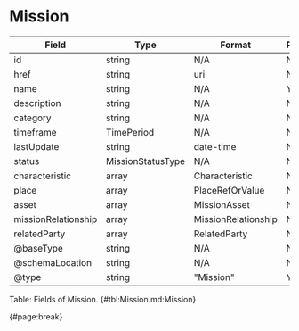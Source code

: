<!--
    ATTENTION: This file was generated via gradle!
               Do NOT manually edit this file! Any such changes will be overwritten!
-->

# Mission

| Field | Type | Format | Required |
| ------- | ------- | ------- | --- |
| id | string | N/A | No |
| href | string | uri | No |
| name | string | N/A | Yes |
| description | string | N/A | No |
| category | string | N/A | No |
| timeframe | TimePeriod | N/A | No |
| lastUpdate | string | date-time | No |
| status | MissionStatusType | N/A | No |
| characteristic | array | Characteristic | No |
| place | array | PlaceRefOrValue | No |
| asset | array | MissionAsset | No |
| missionRelationship | array | MissionRelationship | No |
| relatedParty | array | RelatedParty | No |
| @baseType | string | N/A | No |
| @schemaLocation | string | N/A | No |
| @type | string | "Mission" | Yes |

Table: Fields of Mission. {#tbl:Mission.md:Mission}

{#page:break}
